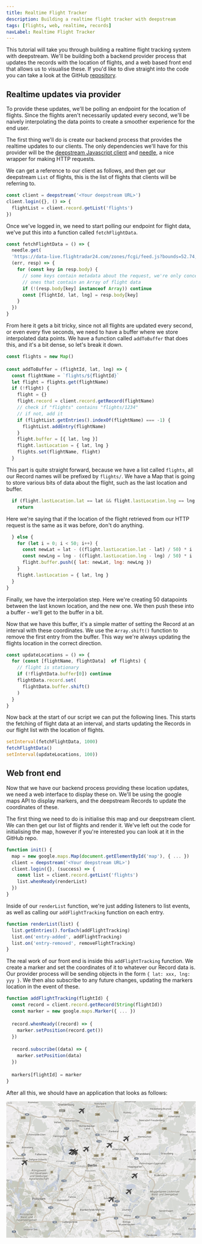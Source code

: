 ```yaml
---
title: Realtime Flight Tracker
description: Building a realtime flight tracker with deepstream
tags: [flights, web, realtime, records]
navLabel: Realtime Flight Tracker
---
```


This tutorial will take you through building a realtime flight tracking system with deepstream. We'll be building both a backend provider process that updates the records with the location of flights, and a web based front end that allows us to visualise these. If you'd like to dive straight into the code you can take a look at the GitHub [repository](https://github.com/deepstreamIO/dsh-demo-realtime-flight-tracker).

## Realtime updates via provider

To provide these updates, we'll be polling an endpoint for the location of flights. Since the flights aren't necessarily updated every second, we'll be naively interpolating the data points to create a smoother experience for the end user.

The first thing we'll do is create our backend process that provides the realtime updates to our clients. The only dependencies we'll have for this provider will be the [deepstream Javascript client](https://github.com/deepstreamIO/deepstream.io-client-js) and [needle](https://github.com/tomas/needle), a nice wrapper for making HTTP requests.

We can get a reference to our client as follows, and then get our deepstream `List` of flights, this is the list of flights that clients will be referring to.

```javascript
const client = deepstream('<Your deepstream URL>')
client.login({}, () => {
  flightList = client.record.getList('flights')
})
```
Once we've logged in, we need to start polling our endpoint for flight data, we've put this into a function called `fetchFlightData`.

```javascript
const fetchFlightData = () => {
  needle.get(
  'https://data-live.flightradar24.com/zones/fcgi/feed.js?bounds=52.74,52.19,12.91,13.74',
  (err, resp) => {
    for (const key in resp.body) {
      // some keys contain metadata about the request, we're only concerned about
      // ones that contain an Array of flight data
      if (!(resp.body[key] instanceof Array)) continue
      const [flightId, lat, lng] = resp.body[key]
    }
  })
}
```

From here it gets a bit tricky, since not all flights are updated every second, or even every five seconds, we need to have a buffer where we store interpolated data points. We have a function called `addToBuffer` that does this, and it's a bit dense, so let's break it down.

```javascript
const flights = new Map()

const addToBuffer = (flightId, lat, lng) => {
  const flightName = `flights/${flightId}`
  let flight = flights.get(flightName)
  if (!flight) {
    flight = {}
    flight.record = client.record.getRecord(flightName)
    // check if "flights" contains "flights/1234"
    // if not, add it
    if (flightList.getEntries().indexOf(flightName) === -1) {
      flightList.addEntry(flightName)
    }
    flight.buffer = [{ lat, lng }]
    flight.lastLocation = { lat, lng }
    flights.set(flightName, flight)
  }
```

This part is quite straight forward, because we have a list called `flights`, all our Record names will be prefixed by `flights/`. We have a Map that is going to store various bits of data about the flight, such as the last location and buffer.

```javascript
  if (flight.lastLocation.lat == lat && flight.lastLocation.lng == lng ) {
    return
```

Here we're saying that if the location of the flight retrieved from our HTTP request is the same as it was before, don't do anything.

```javascript
  } else {
    for (let i = 0; i < 50; i++) {
      const newLat = lat - ((flight.lastLocation.lat - lat) / 50) * i
      const newLng = lng - ((flight.lastLocation.lng - lng) / 50) * i
      flight.buffer.push({ lat: newLat, lng: newLng })
    }
    flight.lastLocation = { lat, lng }
  }
}
```

Finally, we have the interpolation step. Here we're creating 50 datapoints between the last known location, and the new one. We then push these into a buffer - we'll get to the buffer in a bit.

Now that we have this buffer, it's a simple matter of setting the Record at an interval with these coordinates. We use the `Array.shift()` function to remove the first entry from the buffer. This way we're always updating the flights location in the correct direction.

```javascript
const updateLocations = () => {
  for (const [flightName, flightData]  of flights) {
    // flight is stationary
    if (!flightData.buffer[0]) continue
    flightData.record.set(
      flightData.buffer.shift()
    )
  }
}
```

Now back at the start of our script we can put the following lines. This starts the fetching of flight data at an interval, and starts updating the Records in our flight list with the location of flights.

```javascript
setInterval(fetchFlightData, 1000)
fetchFlightData()
setInterval(updateLocations, 100))
```

## Web front end

Now that we have our backend process providing these location updates, we need a web interface to display these on. We'll be using the google maps API to display markers, and the deepstream Records to update the coordinates of these.

The first thing we need to do is initialise this map and our deepstream client. We can then get our list of flights and render it. We've left out the code for initialising the map, however if you're interested you can look at it in the GitHub repo.

```javascript
function init() {
  map = new google.maps.Map(document.getElementById('map'), { ... })
  client = deepstream('<Your deepstream URL>')
  client.login({}, (success) => {
    const list = client.record.getList('flights')
    list.whenReady(renderList)
  })
}
```

Inside of our `renderList` function, we're just adding listeners to list events, as well as calling our `addFlightTracking` function on each entry.

```javascript
function renderList(list) {
  list.getEntries().forEach(addFlightTracking)
  list.on('entry-added', addFlightTracking)
  list.on('entry-removed', removeFlightTracking)
}
```

The real work of our front end is inside this `addFlightTracking` function. We create a marker and set the coordinates of it to whatever our Record data is. Our provider process will be sending objects in the form `{ lat: xxx, lng: yyy }`. We then also subscribe to any future changes, updating the markers location in the event of these.

```javascript
function addFlightTracking(flightId) {
  const record = client.record.getRecord(String(flightId))
  const marker = new google.maps.Marker({ ... })

  record.whenReady((record) => {
    marker.setPosition(record.get())
  })

  record.subscribe((data) => {
    marker.setPosition(data)
  })

  markers[flightId] = marker
}
```

After all this, we should have an application that looks as follows:

![flights](flights.gif)

